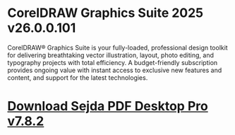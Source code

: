 # CorelDRAW Graphics Suite 2025 v26.0.0.101

CorelDRAW® Graphics Suite is your fully-loaded, professional design toolkit for delivering breathtaking vector illustration, layout, photo editing, and typography projects with total efficiency. A budget-friendly subscription provides ongoing value with instant access to exclusive new features and content, and support for the latest technologies.

# [Download Sejda PDF Desktop Pro v7.8.2](https://developer.team/software/35373-coreldraw-graphics-suite-2025-v2600101.html)
